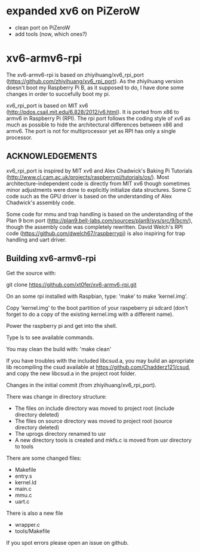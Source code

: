 # expanded xv6 on PiZeroW

- clean port on PiZeroW
- add tools (now, which ones?)

# xv6-armv6-rpi

The xv6-armv6-rpi is based on zhiyihuang/xv6_rpi_port (https://github.com/zhiyihuang/xv6_rpi_port). As the zhiyihuang version doesn't boot my Raspberry Pi B, as it supposed to do, I have done some changes in order to succefully boot my pi.

xv6_rpi_port is based on MIT xv6 (http://pdos.csail.mit.edu/6.828/2012/v6.html).
It is ported from x86 to armv6 in Raspberry Pi (RPI). The rpi port follows
the coding style of xv6 as much as possible to hide the architectural
differences between x86 and armv6. The port is not for multiprocessor yet
as RPI has only a single processor.

## ACKNOWLEDGEMENTS

xv6_rpi_port is inspired by MIT xv6 and Alex Chadwick's Baking Pi 
Tutorials (http://www.cl.cam.ac.uk/projects/raspberrypi/tutorials/os/).
Most architecture-independent code is directly from MIT xv6 though sometimes
minor adjustments were done to explicitly initialize data structures.
Some C code such as the GPU driver is based on the understanding of 
Alex Chadwick's assembly code. 

Some code for mmu and trap handling is based on the understanding of the
Plan 9 bcm port (http://plan9.bell-labs.com/sources/plan9/sys/src/9/bcm/),
though the assembly code was completely rewritten. 
David Welch's RPI code (https://github.com/dwelch67/raspberrypi) is also
inspiring for trap handling and uart driver.

## Building xv6-armv6-rpi

Get the source with:

git clone https://github.com/xt0fer/xv6-armv6-rpi.git

On an some rpi installed with Raspbian, type: 'make' to make 'kernel.img'.

Copy 'kernel.img' to the boot partition of your raspeberry pi  sdcard (don't forget to do a copy of the existing kernel.img with a different name).

Power the raspberry pi and get into the shell.

Type ls to see available commands.

You may clean the build with: 'make clean'

If you have troubles with the included libcsud.a, you may build an apropriate lib recompiling the csud available at https://github.com/Chadderz121/csud, and copy the new libcsud.a in the project root folder.

Changes in the initial commit (from zhiyihuang/xv6_rpi_port).

There was change in directory structure:
- The files on include directory was moved to project root (include directory deleted)
- The files on source directory was moved to project root (source directory deleted)
- The uprogs directory renamed to usr
- A new directory tools is created and mkfs.c is moved from usr directory to tools

There are some changed files:
- Makefile
- entry.s
- kernel.ld
- main.c
- mmu.c
- uart.c

There is also a new file
- wrapper.c
- tools/Makefile

If you spot errors please open an issue on github.

